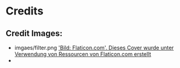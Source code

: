 # Credits

## Credit Images:
- imgaes/filter.png ['Bild: Flaticon.com'. Dieses Cover wurde unter Verwendung von Ressourcen von Flaticon.com erstellt](https://www.flaticon.com/de/kostenloses-icon/filter_5135461?term=filter&page=1&position=16&origin=tag&related_id=5135461)
- 
